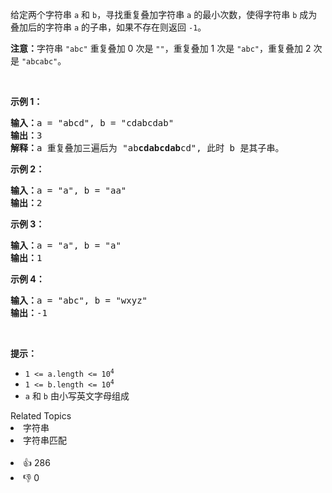 <p>给定两个字符串&nbsp;<code>a</code> 和 <code>b</code>，寻找重复叠加字符串 <code>a</code> 的最小次数，使得字符串 <code>b</code> 成为叠加后的字符串 <code>a</code> 的子串，如果不存在则返回 <code>-1</code>。</p>

<p><strong>注意：</strong>字符串 <code>"abc"</code>&nbsp;重复叠加 0 次是 <code>""</code>，重复叠加 1 次是&nbsp;<code>"abc"</code>，重复叠加 2 次是&nbsp;<code>"abcabc"</code>。</p>

<p>&nbsp;</p>

<p><strong>示例 1：</strong></p>

<pre><strong>输入：</strong>a = "abcd", b = "cdabcdab"
<strong>输出：</strong>3
<strong>解释：</strong>a 重复叠加三遍后为 "ab<strong>cdabcdab</strong>cd", 此时 b 是其子串。
</pre>

<p><strong>示例 2：</strong></p>

<pre><strong>输入：</strong>a = "a", b = "aa"
<strong>输出：</strong>2
</pre>

<p><strong>示例 3：</strong></p>

<pre><strong>输入：</strong>a = "a", b = "a"
<strong>输出：</strong>1
</pre>

<p><strong>示例 4：</strong></p>

<pre><strong>输入：</strong>a = "abc", b = "wxyz"
<strong>输出：</strong>-1
</pre>

<p>&nbsp;</p>

<p><strong>提示：</strong></p>

<ul> 
 <li><code>1 &lt;= a.length &lt;= 10<sup>4</sup></code></li> 
 <li><code>1 &lt;= b.length &lt;= 10<sup>4</sup></code></li> 
 <li><code>a</code> 和 <code>b</code> 由小写英文字母组成</li> 
</ul>

<div><div>Related Topics</div><div><li>字符串</li><li>字符串匹配</li></div></div><br><div><li>👍 286</li><li>👎 0</li></div>